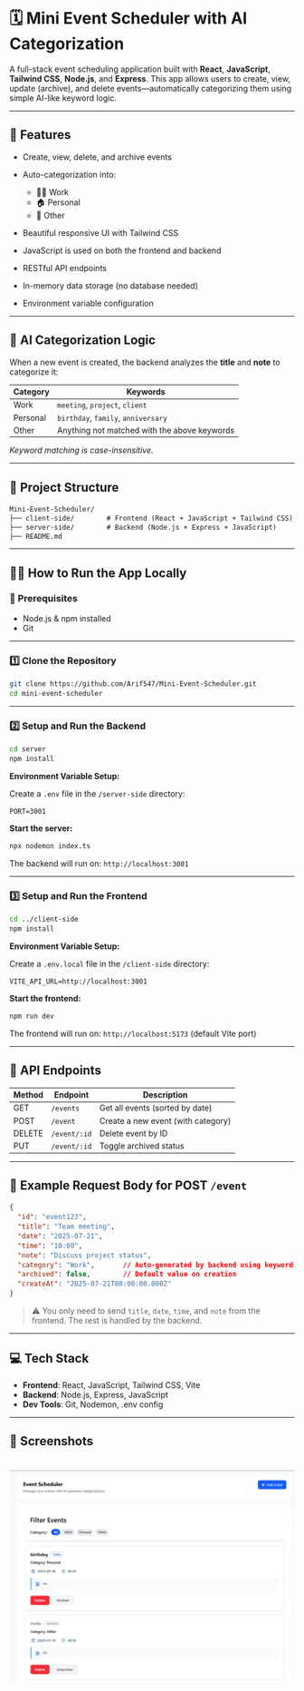 # 🗓️ Mini Event Scheduler with AI Categorization

A full-stack event scheduling application built with **React**, **JavaScript**, **Tailwind CSS**, **Node.js**, and **Express**. This app allows users to create, view, update (archive), and delete events—automatically categorizing them using simple AI-like keyword logic.

---

## 🚀 Features

* Create, view, delete, and archive events
* Auto-categorization into:

  * 🧑‍💻 Work
  * 🏠 Personal
  * 📁 Other
* Beautiful responsive UI with Tailwind CSS
* JavaScript is used on both the frontend and backend
* RESTful API endpoints
* In-memory data storage (no database needed)
* Environment variable configuration

---

## 🧠 AI Categorization Logic

When a new event is created, the backend analyzes the **title** and **note** to categorize it:

| Category | Keywords                                 |
| -------- | ---------------------------------------- |
| Work     | `meeting`, `project`, `client`           |
| Personal | `birthday`, `family`, `anniversary`      |
| Other    | Anything not matched with the above keywords |

*Keyword matching is case-insensitive.*

---

## 📁 Project Structure

```
Mini-Event-Scheduler/
├── client-side/        # Frontend (React + JavaScript + Tailwind CSS)
├── server-side/        # Backend (Node.js + Express + JavaScript)
├── README.md
```

---

## 🧑‍💻 How to Run the App Locally

### 🔧 Prerequisites

* Node.js & npm installed
* Git

---

### 1️⃣ Clone the Repository

```bash
git clone https://github.com/Arif547/Mini-Event-Scheduler.git
cd mini-event-scheduler
```

---

### 2️⃣ Setup and Run the Backend

```bash
cd server
npm install
```

**Environment Variable Setup:**

Create a `.env`  file in the `/server-side` directory:

```env
PORT=3001
```

**Start the server:**

```bash
npx nodemon index.ts
```

The backend will run on: `http://localhost:3001`

---

### 3️⃣ Setup and Run the Frontend

```bash
cd ../client-side
npm install
```

**Environment Variable Setup:**

Create a `.env.local` file in the `/client-side` directory:

```env
VITE_API_URL=http://localhost:3001
```

**Start the frontend:**

```bash
npm run dev
```

The frontend will run on: `http://localhost:5173` (default Vite port)

---

## 📡 API Endpoints

| Method | Endpoint     | Description                        |
| ------ | ------------ | ---------------------------------- |
| GET    | `/events`    | Get all events (sorted by date)    |
| POST   | `/event`     | Create a new event (with category) |
| DELETE | `/event/:id` | Delete event by ID                 |
| PUT    | `/event/:id` | Toggle archived status             |

---

## 📝 Example Request Body for POST `/event`

```json
{
  "id": "event123",
  "title": "Team meeting",
  "date": "2025-07-21",
  "time": "10:00",
  "note": "Discuss project status",
  "category": "Work",       // Auto-generated by backend using keyword logic
  "archived": false,        // Default value on creation
  "createAt": "2025-07-21T08:00:00.000Z"
}
```

> ⚠️ You only need to send `title`, `date`, `time`, and `note` from the frontend. The rest is handled by the backend.

---

## 💻 Tech Stack

* **Frontend**: React, JavaScript, Tailwind CSS, Vite
* **Backend**: Node.js, Express, JavaScript
* **Dev Tools**: Git, Nodemon, .env config

---

## 📸 Screenshots 

![Homepage Screenshot](/homepage.png)
========



